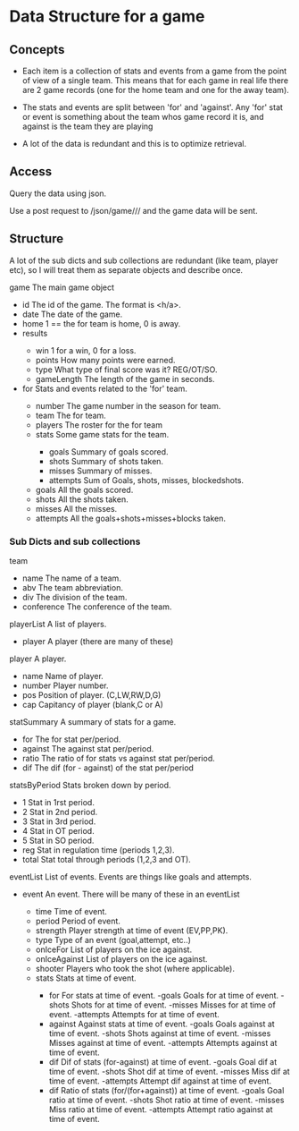 # Data Structure for a game

## Concepts

- Each item is a collection of stats and events from a game from the point of view of a single team. This means that for each game in real life there are 2 game records (one for the home team and one for the away team).

- The stats and events are split between 'for' and 'against'. Any 'for' stat or event is something about the team whos game record it is, and against is the team they are playing

- A lot of the data is redundant and this is to optimize retrieval.

## Access

Query the data using json.

Use a post request to /json/game/<season>/<team abv>/<game number> and the game data will be sent.

## Structure

A lot of the sub dicts and sub collections are redundant (like team, player etc), so I will treat them as separate objects and describe once.

game<dict> The main game object
  - id<string> The id of the game. The format is <season><gameNum><h/a>.
  - date<datestring> The date of the game.
  - home<int> 1 == the for team is home, 0 is away.
  - results<dict>
      - win<int> 1 for a win, 0 for a loss.
      - points<int> How many points were earned.
      - type<string> What type of final score was it? REG/OT/SO.
      - gameLength<int> The length of the game in seconds.
  - for<dict> Stats and events related to the 'for' team.
      - number<int> The game number in the season for team.
      - team<team> The for team.
      - players<playerList> The roster for the for team
      - stats<dict> Some game stats for the team.
          - goals<statSummary> Summary of goals scored.
          - shots<statSummary> Summary of shots taken.
          - misses<statSummary> Summary of misses.
          - attempts<statSummary> Sum of Goals, shots, misses, blockedshots.
      - goals<eventsList> All the goals scored.
      - shots<eventList> All the shots taken.
      - misses<eventList> All the misses.
      - attempts<eventList> All the goals+shots+misses+blocks taken.

### Sub Dicts and sub collections

team<dict>
  - name<string> The name of a team.
  - abv<sting> The team abbreviation.
  - div<string> The division of the team.
  - conference<string> The conference of the team.

playerList<list> A list of players.
  - player<player> A player (there are many of these)

player<dict> A player.
  - name<string> Name of player.
  - number<int> Player number.
  - pos<string> Position of player. (C,LW,RW,D,G)
  - cap<string> Capitancy of player (blank,C or A)

statSummary<dict> A summary of stats for a game.
  - for<statsByPeriod> The for stat per/period.
  - against<statsByPeriod> The against stat per/period.
  - ratio<statsByPeriod> The ratio of for stats vs against stat per/period.
  - dif<statsByPeriod> The dif (for - against) of the stat per/period

statsByPeriod<dict> Stats broken down by period.
  - 1<int> Stat in 1rst period.
  - 2<int> Stat in 2nd period.
  - 3<int> Stat in 3rd period.
  - 4<int> Stat in OT period.
  - 5<int> Stat in SO period.
  - reg<int> Stat in regulation time (periods 1,2,3).
  - total<int> Stat total through periods (1,2,3 and OT).

eventList<list> List of events. Events are things like goals and attempts.
  - event<dict> An event. There will be many of these in an eventList
      - time<int> Time of event.
      - period<int> Period of event.
      - strength<string> Player strength at time of event (EV,PP,PK).
      - type<string> Type of an event (goal,attempt, etc..)
      - onIceFor<playerList> List of players on the ice against.
      - onIceAgainst<playerList> List of players on the ice against.
      - shooter<player> Players who took the shot (where applicable).
      - stats<dict> Stats at time of event.
          - for<dict> For stats at time of event.
              -goals<int> Goals for at time of event.
              -shots<int> Shots for at time of event.
              -misses<int> Misses for at time of event.
              -attempts<int> Attempts for at time of event.
          - against<dict> Against stats at time of event.
              -goals<int> Goals against at time of event.
              -shots<int> Shots against at time of event.
              -misses<int> Misses against at time of event.
              -attempts<int> Attempts against at time of event.
          - dif<dict> Dif of stats (for-against) at time of event.
              -goals<int> Goal dif at time of event.
              -shots<int> Shot dif at time of event.
              -misses<int> Miss dif at time of event.
              -attempts<int> Attempt dif against at time of event.
          - dif<dict> Ratio of stats (for/(for+against)) at time of event.
              -goals<int> Goal ratio at time of event.
              -shots<int> Shot ratio at time of event.
              -misses<int> Miss ratio at time of event.
              -attempts<int> Attempt ratio against at time of event.

